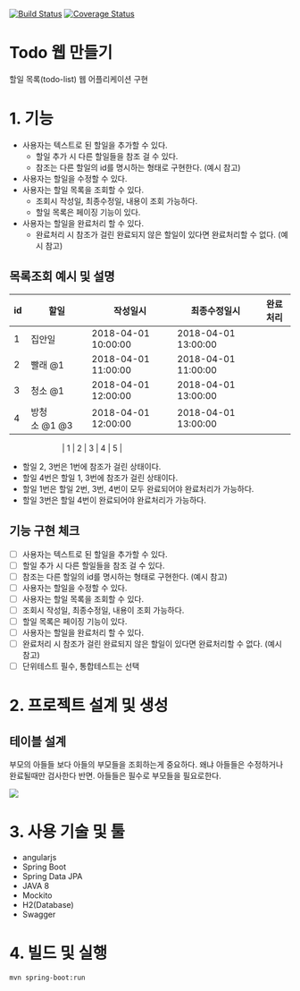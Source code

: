 [![Build Status](https://travis-ci.com/minwan1/todo-web.svg?branch=master)](https://travis-ci.com/minwan1/todo-web)
[![Coverage Status](https://coveralls.io/repos/github/minwan1/todo-web/badge.svg?branch=master)](https://coveralls.io/github/minwan1/todo-web?branch=master)
# Todo 웹 만들기
할일 목록(todo-list) 웹 어플리케이션 구현


# 1. 기능
* 사용자는 텍스트로 된 할일을 추가할 수 있다.
    * 할일 추가 시 다른 할일들을 참조 걸 수 있다.
    * 참조는 다른 할일의 id를 명시하는 형태로 구현한다. (예시 참고)
* 사용자는 할일을 수정할 수 있다.
* 사용자는 할일 목록을 조회할 수 있다.
    * 조회시 작성일, 최종수정일, 내용이 조회 가능하다.
    * 할일 목록은 페이징 기능이 있다.
* 사용자는 할일을 완료처리 할 수 있다.
    * 완료처리 시 참조가 걸린 완료되지 않은 할일이 있다면 완료처리할 수 없다. (예시 참고)


## 목록조회 예시 및 설명
| id | 할일 | 작성일시 | 최종수정일시 | 완료처리 |
|----|-------------|---------------------|----------|---------------------|
| 1 | 집안일 | 2018-04-01 10:00:00 | 2018-04-01 13:00:00 |  |
| 2 | 빨래 @1 | 2018-04-01 11:00:00 | 2018-04-01 11:00:00 |  |
| 3 | 청소 @1 | 2018-04-01 12:00:00 | 2018-04-01 13:00:00 |  |
| 4 | 방청소 @1 @3 | 2018-04-01 12:00:00 | 2018-04-01 13:00:00 |  | 

                        | 1 | 2 | 3 | 4 | 5 |

* 할일 2, 3번은 1번에 참조가 걸린 상태이다.
* 할일 4번은 할일 1, 3번에 참조가 걸린 상태이다.
* 할일 1번은 할일 2번, 3번, 4번이 모두 완료되어야 완료처리가 가능하다.
* 할일 3번은 할일 4번이 완료되어야 완료처리가 가능하다.



##  기능 구현 체크


* [ ] 사용자는 텍스트로 된 할일을 추가할 수 있다.
* [ ] 할일 추가 시 다른 할일들을 참조 걸 수 있다.
* [ ] 참조는 다른 할일의 id를 명시하는 형태로 구현한다. (예시 참고)
* [ ] 사용자는 할일을 수정할 수 있다.
* [ ] 사용자는 할일 목록을 조회할 수 있다.
* [ ] 조회시 작성일, 최종수정일, 내용이 조회 가능하다.
* [ ] 할일 목록은 페이징 기능이 있다.
* [ ] 사용자는 할일을 완료처리 할 수 있다.
* [ ] 완료처리 시 참조가 걸린 완료되지 않은 할일이 있다면 완료처리할 수 없다. (예시 참고)
* [ ] 단위테스트 필수, 통합테스트는 선택

# 2. 프로젝트 설계 및 생성

## 테이블 설계
부모의 아들들 보다 아들의 부모들을 조회하는게 중요하다. 왜냐 아들들은 수정하거나 완료될때만 검사한다 반면.
아들들은 필수로 부모들을 필요로한다.

![](https://i.imgur.com/PkO2Bqk.png)

# 3. 사용 기술 및 툴

* angularjs
* Spring Boot
* Spring Data JPA
* JAVA 8
* Mockito
* H2(Database)
* Swagger



# 4. 빌드 및 실행
```
mvn spring-boot:run
```

